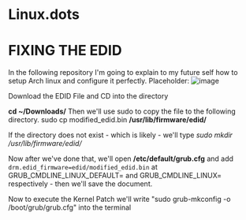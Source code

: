 # Linux.dots
# FIXING THE EDID



In the following repository I'm going to explain to my future self how to setup Arch linux and configure it perfectly.
Placeholder:
![image](https://github.com/martinjrrr/Linux.dots/assets/91160845/9085edc8-8a07-46fd-9cf8-0c71aa05d8d5)

Download the EDID File and CD into the directory

**cd ~/Downloads/**
Then we'll use sudo to copy the file to the following directory.
sudo cp modified_edid.bin **/usr/lib/firmware/edid/**

If the directory does not exist - which is likely - we'll type *sudo mkdir /usr/lib/firmware/edid/*

Now after we've done that, we'll open **/etc/default/grub.cfg** and add `drm.edid_firmware=edid/modified_edid.bin` 
at GRUB_CMDLINE_LINUX_DEFAULT= and GRUB_CMDLINE_LINUX= respectively - then we'll save the document.

Now to execute the Kernel Patch we'll write "sudo grub-mkconfig -o /boot/grub/grub.cfg" into the terminal
